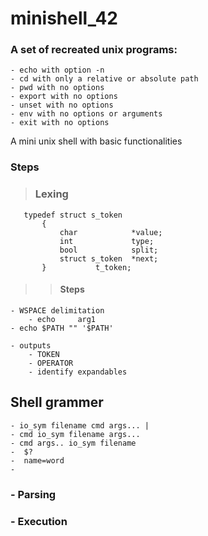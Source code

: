 # minishell_42
### A set of recreated unix programs:
	- echo with option -n
	- cd with only a relative or absolute path
	- pwd with no options
	- export with no options
	- unset with no options
	- env with no options or arguments
	- exit with no options
A mini unix shell with basic functionalities

### Steps
  
  >### Lexing

 ```
 	typedef struct s_token
		{
			char			*value;
			int				type;
			bool			split;
			struct s_token	*next;
		}			t_token; 
```
>>#### Steps
	- WSPACE delimitation
      	- echo     arg1
	- echo $PATH "" '$PATH'

	- outputs
    	- TOKEN
    	- OPERATOR
    	- identify expandables

## Shell grammer
	- io_sym filename cmd args... | 
	- cmd io_sym filename args...
	- cmd args.. io_sym filename
	-  $?
	-  name=word
	-  


###	- Parsing
### - Execution
